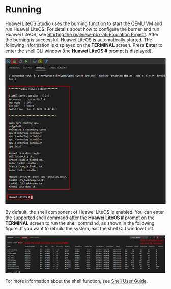 # Running<a name="EN-US_TOPIC_0308937197"></a>

Huawei LiteOS Studio uses the burning function to start the QEMU VM and run Huawei LiteOS. For details about how to configure the burner and run Huawei LiteOS, see  [Starting the realview-pbx-a9 Emulation Project](https://liteos.gitee.io/liteos_studio/#/project_stm32?id=realview-pbx-a9%e6%89%a7%e8%a1%8cqemu%e4%bb%bf%e7%9c%9f). After the burning is successful, Huawei LiteOS is automatically started. The following information is displayed on the  **TERMINAL**  screen. Press  **Enter**  to enter the shell CLI window \(the  **Huawei LiteOS \#**  prompt is displayed\).

![](figures/a9_studio_run_liteos.png)

By default, the shell component of Huawei LiteOS is enabled. You can enter the supported shell command after the  **Huawei LiteOS \#**  prompt on the  **TERMINAL**  screen to run the shell command, as shown in the following figure. If you want to rebuild the system, exit the shell CLI window first.

![](figures/a9_studio_run_shell.png)

For more information about the shell function, see  [Shell User Guide](https://gitee.com/LiteOS/LiteOS/blob/master/shell/README_EN.md).

